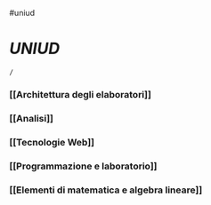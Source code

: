 #uniud
# ***UNIUD***


```ActivityHistory
/
```


### [[Architettura degli elaboratori]]
### [[Analisi]]
### [[Tecnologie Web]]
### [[Programmazione e laboratorio]]
### [[Elementi di matematica e algebra lineare]]
